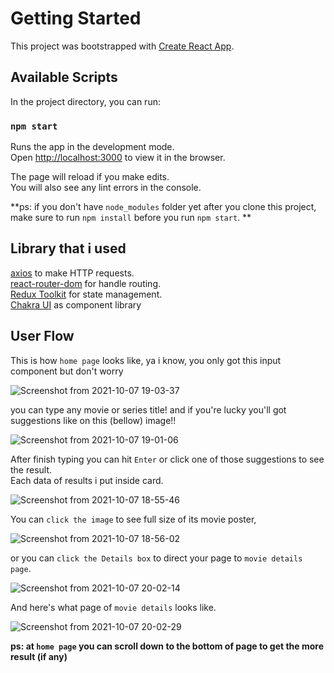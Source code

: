 # Getting Started

This project was bootstrapped with [Create React App](https://github.com/facebook/create-react-app).

## Available Scripts

In the project directory, you can run:

### `npm start`

Runs the app in the development mode.\
Open [http://localhost:3000](http://localhost:3000) to view it in the browser.

The page will reload if you make edits.\
You will also see any lint errors in the console.

**ps: if you don't have `node_modules` folder yet after you clone this project, make sure to run `npm install` before you run `npm start`.
**

## Library that i used
[axios](https://www.npmjs.com/package/axios) to make HTTP requests.\
[react-router-dom](https://www.npmjs.com/package/react-router-dom) for handle routing.\
[Redux Toolkit](https://www.npmjs.com/package/@reduxjs/toolkit) for state management.\
[Chakra UI](https://www.npmjs.com/package/@chakra-ui/react) as component library


## User Flow

This is how `home page` looks like, ya i know, you only got this input component but don't worry

![Screenshot from 2021-10-07 19-03-37](https://user-images.githubusercontent.com/44330480/136380513-0a544039-249f-484f-bc99-226a5531470b.png)

you can type any movie or series title! and if you're lucky you'll got suggestions like on this (bellow) image!!

![Screenshot from 2021-10-07 19-01-06](https://user-images.githubusercontent.com/44330480/136380181-5a5d3a19-9ca5-491f-8c12-8d33959ed883.png)

After finish typing you can hit `Enter` or click one of those suggestions to see the result.\
Each data of results i put inside card.

![Screenshot from 2021-10-07 18-55-46](https://user-images.githubusercontent.com/44330480/136379644-c4b06718-ef71-4c65-8253-9de70ab11c3d.png)

You can `click the image` to see full size of its movie poster,

![Screenshot from 2021-10-07 18-56-02](https://user-images.githubusercontent.com/44330480/136379665-cbeea8cf-a41e-403a-b4bd-3079ebe63675.png)

or you can `click the Details box` to direct your page to `movie details page`.

![Screenshot from 2021-10-07 20-02-14](https://user-images.githubusercontent.com/44330480/136389406-ce04f57c-502b-4e43-9f47-698b9db635e4.png)

And here's what page of `movie details` looks like.

![Screenshot from 2021-10-07 20-02-29](https://user-images.githubusercontent.com/44330480/136389464-871b59c6-555b-4bf4-9ca4-baa2487119fa.png)

**ps: at `home page` you can scroll down to the bottom of page to get the more result (if any)**

